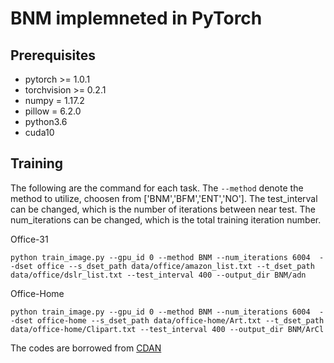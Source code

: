 # BNM implemneted in PyTorch

## Prerequisites
- pytorch >= 1.0.1 
- torchvision >= 0.2.1
- numpy = 1.17.2
- pillow = 6.2.0
- python3.6
- cuda10

## Training
The following are the command for each task. The `--method` denote the method to utilize, choosen from ['BNM','BFM','ENT','NO']. The test_interval can be changed, which is the number of iterations between near test. The num_iterations can be changed, which is the total training iteration number.

Office-31
```
python train_image.py --gpu_id 0 --method BNM --num_iterations 6004  --dset office --s_dset_path data/office/amazon_list.txt --t_dset_path data/office/dslr_list.txt --test_interval 400 --output_dir BNM/adn
```

Office-Home
```
python train_image.py --gpu_id 0 --method BNM --num_iterations 6004  --dset office-home --s_dset_path data/office-home/Art.txt --t_dset_path data/office-home/Clipart.txt --test_interval 400 --output_dir BNM/ArCl
```

The codes are borrowed from [CDAN](https://github.com/thuml/CDAN)
